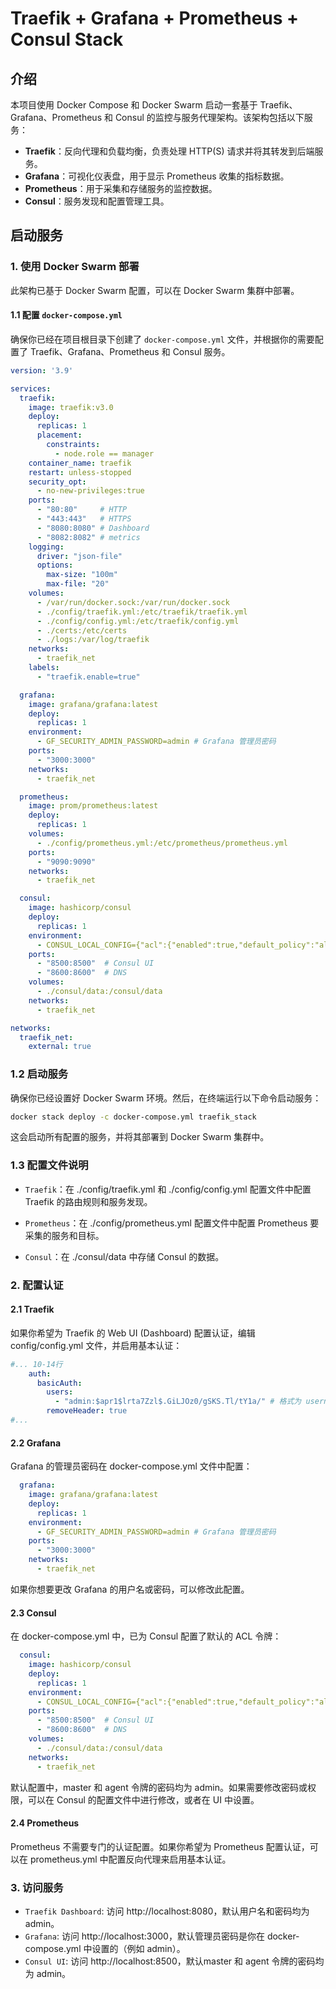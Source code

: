# Traefik + Grafana + Prometheus + Consul Stack

## 介绍

本项目使用 Docker Compose 和 Docker Swarm 启动一套基于 Traefik、Grafana、Prometheus 和 Consul 的监控与服务代理架构。该架构包括以下服务：

- **Traefik**：反向代理和负载均衡，负责处理 HTTP(S) 请求并将其转发到后端服务。
- **Grafana**：可视化仪表盘，用于显示 Prometheus 收集的指标数据。
- **Prometheus**：用于采集和存储服务的监控数据。
- **Consul**：服务发现和配置管理工具。

## 启动服务

### 1. 使用 Docker Swarm 部署

此架构已基于 Docker Swarm 配置，可以在 Docker Swarm 集群中部署。

#### 1.1 配置 `docker-compose.yml`

确保你已经在项目根目录下创建了 `docker-compose.yml` 文件，并根据你的需要配置了 Traefik、Grafana、Prometheus 和 Consul 服务。

```yaml
version: '3.9'

services:
  traefik:
    image: traefik:v3.0
    deploy:
      replicas: 1
      placement:
        constraints:
          - node.role == manager
    container_name: traefik
    restart: unless-stopped
    security_opt:
      - no-new-privileges:true
    ports:
      - "80:80"     # HTTP
      - "443:443"   # HTTPS
      - "8080:8080" # Dashboard
      - "8082:8082" # metrics
    logging:
      driver: "json-file"
      options:
        max-size: "100m"
        max-file: "20"
    volumes:
      - /var/run/docker.sock:/var/run/docker.sock
      - ./config/traefik.yml:/etc/traefik/traefik.yml
      - ./config/config.yml:/etc/traefik/config.yml
      - ./certs:/etc/certs
      - ./logs:/var/log/traefik
    networks:
      - traefik_net
    labels:
      - "traefik.enable=true"

  grafana:
    image: grafana/grafana:latest
    deploy:
      replicas: 1
    environment:
      - GF_SECURITY_ADMIN_PASSWORD=admin # Grafana 管理员密码
    ports:
      - "3000:3000"
    networks:
      - traefik_net

  prometheus:
    image: prom/prometheus:latest
    deploy:
      replicas: 1
    volumes:
      - ./config/prometheus.yml:/etc/prometheus/prometheus.yml
    ports:
      - "9090:9090"
    networks:
      - traefik_net

  consul:
    image: hashicorp/consul
    deploy:
      replicas: 1
    environment:
      - CONSUL_LOCAL_CONFIG={"acl":{"enabled":true,"default_policy":"allow","enable_token_persistence":true,"tokens":{"master":"admin","agent":"admin"}}}
    ports:
      - "8500:8500"  # Consul UI
      - "8600:8600"  # DNS
    volumes:
      - ./consul/data:/consul/data
    networks:
      - traefik_net

networks:
  traefik_net:
    external: true
```

### 1.2 启动服务

确保你已经设置好 Docker Swarm 环境。然后，在终端运行以下命令启动服务：

```bash
docker stack deploy -c docker-compose.yml traefik_stack
```
这会启动所有配置的服务，并将其部署到 Docker Swarm 集群中。

### 1.3 配置文件说明

- `Traefik`：在 ./config/traefik.yml 和 ./config/config.yml 配置文件中配置 Traefik 的路由规则和服务发现。

- `Prometheus`：在 ./config/prometheus.yml 配置文件中配置 Prometheus 要采集的服务和目标。

- `Consul`：在 ./consul/data 中存储 Consul 的数据。

### 2. 配置认证

#### 2.1 Traefik

如果你希望为 Traefik 的 Web UI (Dashboard) 配置认证，编辑 config/config.yml 文件，并启用基本认证：

```yaml
#... 10-14行
    auth:
      basicAuth:
        users:
          - "admin:$apr1$lrta7Zzl$.GiLJOz0/gSKS.Tl/tY1a/" # 格式为 username:password 用 htpasswd 生成加密的密码 示例：htpasswd -nb admin password
        removeHeader: true
#...
```

#### 2.2 Grafana

Grafana 的管理员密码在 docker-compose.yml 文件中配置：

```yaml
  grafana:
    image: grafana/grafana:latest
    deploy:
      replicas: 1
    environment:
      - GF_SECURITY_ADMIN_PASSWORD=admin # Grafana 管理员密码
    ports:
      - "3000:3000"
    networks:
      - traefik_net
```
如果你想要更改 Grafana 的用户名或密码，可以修改此配置。

#### 2.3 Consul

在 docker-compose.yml 中，已为 Consul 配置了默认的 ACL 令牌：

```yaml
  consul:
    image: hashicorp/consul
    deploy:
      replicas: 1
    environment:
      - CONSUL_LOCAL_CONFIG={"acl":{"enabled":true,"default_policy":"allow","enable_token_persistence":true,"tokens":{"master":"admin","agent":"admin"}}}
    ports:
      - "8500:8500"  # Consul UI
      - "8600:8600"  # DNS
    volumes:
      - ./consul/data:/consul/data
    networks:
      - traefik_net
```
默认配置中，master 和 agent 令牌的密码均为 admin。如果需要修改密码或权限，可以在 Consul 的配置文件中进行修改，或者在 UI 中设置。

#### 2.4 Prometheus   
Prometheus 不需要专门的认证配置。如果你希望为 Prometheus 配置认证，可以在 prometheus.yml 中配置反向代理来启用基本认证。

### 3. 访问服务
- `Traefik Dashboard`: 访问 http://localhost:8080，默认用户名和密码均为 admin。
- `Grafana`: 访问 http://localhost:3000，默认管理员密码是你在 docker-compose.yml 中设置的（例如 admin）。
- `Consul UI`: 访问 http://localhost:8500，默认master 和 agent 令牌的密码均为 admin。